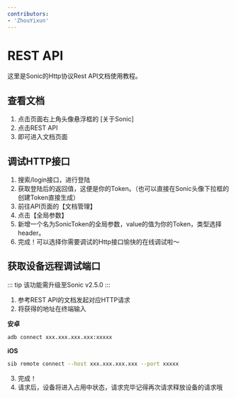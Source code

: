 ```yaml
---
contributors:
- 'ZhouYixun'
---
```


# REST API

这里是Sonic的Http协议Rest API文档使用教程。

## 查看文档

1. 点击页面右上角头像悬浮框的 [关于Sonic]
2. 点击REST API
3. 即可进入文档页面

## 调试HTTP接口
1. 搜索/login接口，进行登陆
2. 获取登陆后的返回值，这便是你的Token。（也可以直接在Sonic头像下拉框的创建Token直接生成）
3. 前往API页面的【文档管理】
4. 点击【全局参数】
5. 新增一个名为SonicToken的全局参数，value的值为你的Token，类型选择header。
6. 完成！可以选择你需要调试的Http接口愉快的在线调试啦～

## 获取设备远程调试端口
::: tip
该功能需升级至Sonic v2.5.0
:::
1. 参考REST API的文档发起对应HTTP请求
2. 将获得的地址在终端输入

**安卓**
```bash
adb connect xxx.xxx.xxx.xxx:xxxxx
```
**iOS**
```bash
sib remote connect --host xxx.xxx.xxx.xxx --port xxxxx
```
3. 完成！
4. 请求后，设备将进入占用中状态，请求完毕记得再次请求释放设备的请求哦
